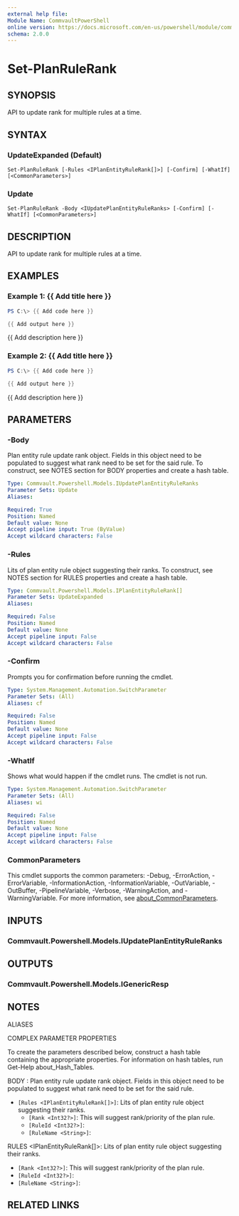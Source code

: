 ```yaml
---
external help file:
Module Name: CommvaultPowerShell
online version: https://docs.microsoft.com/en-us/powershell/module/commvaultpowershell/set-planrulerank
schema: 2.0.0
---
```


# Set-PlanRuleRank

## SYNOPSIS
API to update rank for multiple rules at a time.

## SYNTAX

### UpdateExpanded (Default)
```
Set-PlanRuleRank [-Rules <IPlanEntityRuleRank[]>] [-Confirm] [-WhatIf] [<CommonParameters>]
```

### Update
```
Set-PlanRuleRank -Body <IUpdatePlanEntityRuleRanks> [-Confirm] [-WhatIf] [<CommonParameters>]
```

## DESCRIPTION
API to update rank for multiple rules at a time.

## EXAMPLES

### Example 1: {{ Add title here }}
```powershell
PS C:\> {{ Add code here }}

{{ Add output here }}
```

{{ Add description here }}

### Example 2: {{ Add title here }}
```powershell
PS C:\> {{ Add code here }}

{{ Add output here }}
```

{{ Add description here }}

## PARAMETERS

### -Body
Plan entity rule update rank object.
Fields in this object need to be populated to suggest what rank need to be set for the said rule.
To construct, see NOTES section for BODY properties and create a hash table.

```yaml
Type: Commvault.Powershell.Models.IUpdatePlanEntityRuleRanks
Parameter Sets: Update
Aliases:

Required: True
Position: Named
Default value: None
Accept pipeline input: True (ByValue)
Accept wildcard characters: False
```

### -Rules
Lits of plan entity rule object suggesting their ranks.
To construct, see NOTES section for RULES properties and create a hash table.

```yaml
Type: Commvault.Powershell.Models.IPlanEntityRuleRank[]
Parameter Sets: UpdateExpanded
Aliases:

Required: False
Position: Named
Default value: None
Accept pipeline input: False
Accept wildcard characters: False
```

### -Confirm
Prompts you for confirmation before running the cmdlet.

```yaml
Type: System.Management.Automation.SwitchParameter
Parameter Sets: (All)
Aliases: cf

Required: False
Position: Named
Default value: None
Accept pipeline input: False
Accept wildcard characters: False
```

### -WhatIf
Shows what would happen if the cmdlet runs.
The cmdlet is not run.

```yaml
Type: System.Management.Automation.SwitchParameter
Parameter Sets: (All)
Aliases: wi

Required: False
Position: Named
Default value: None
Accept pipeline input: False
Accept wildcard characters: False
```

### CommonParameters
This cmdlet supports the common parameters: -Debug, -ErrorAction, -ErrorVariable, -InformationAction, -InformationVariable, -OutVariable, -OutBuffer, -PipelineVariable, -Verbose, -WarningAction, and -WarningVariable. For more information, see [about_CommonParameters](http://go.microsoft.com/fwlink/?LinkID=113216).

## INPUTS

### Commvault.Powershell.Models.IUpdatePlanEntityRuleRanks

## OUTPUTS

### Commvault.Powershell.Models.IGenericResp

## NOTES

ALIASES

COMPLEX PARAMETER PROPERTIES

To create the parameters described below, construct a hash table containing the appropriate properties. For information on hash tables, run Get-Help about_Hash_Tables.


BODY <IUpdatePlanEntityRuleRanks>: Plan entity rule update rank object. Fields in this object need to be populated to suggest what rank need to be set for the said rule.
  - `[Rules <IPlanEntityRuleRank[]>]`: Lits of plan entity rule object suggesting their ranks.
    - `[Rank <Int32?>]`: This will suggest rank/priority of the plan rule.
    - `[RuleId <Int32?>]`: 
    - `[RuleName <String>]`: 

RULES <IPlanEntityRuleRank[]>: Lits of plan entity rule object suggesting their ranks.
  - `[Rank <Int32?>]`: This will suggest rank/priority of the plan rule.
  - `[RuleId <Int32?>]`: 
  - `[RuleName <String>]`: 

## RELATED LINKS

